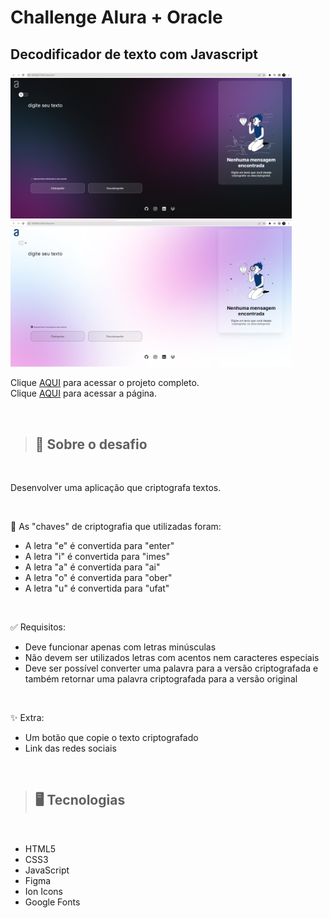 # Challenge Alura + Oracle
## Decodificador de texto com Javascript

<img src="./imgs/preview_dark_mode.png" width=450>
<img src="./imgs/preview_light_mode.png" width=450>

Clique [AQUI](https://github.com/thiagofeldner/Decodificador-de-Texto) para acessar o projeto completo.
<br>
Clique [AQUI](https://thiagofeldner.github.io/Decodificador-de-Texto/) para acessar a página.

<br>

> ## 📝 Sobre o desafio
<br>

Desenvolver uma aplicação que criptografa textos.

<br>

🔑 As "chaves" de criptografia que utilizadas foram:
- A letra "e" é convertida para "enter"
- A letra "i" é convertida para "imes"
- A letra "a" é convertida para "ai"
- A letra "o" é convertida para "ober"
- A letra "u" é convertida para "ufat"

<br>

✅ Requisitos:

- Deve funcionar apenas com letras minúsculas
- Não devem ser utilizados letras com acentos nem caracteres especiais
- Deve ser possível converter uma palavra para a versão criptografada e também retornar uma palavra criptografada para a versão original

<br>

✨ Extra:
- Um botão que copie o texto criptografado
- Link das redes sociais

<br>

> ## 🖥️ Tecnologias
<br>

- HTML5
- CSS3
- JavaScript
- Figma
- Ion Icons
- Google Fonts
